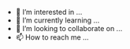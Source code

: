 
- 👀 I’m interested in ...
- 🌱 I’m currently learning ...
- 💞️ I’m looking to collaborate on ...
- 📫 How to reach me ...

<!---
Oumaybaraketi/Oumaybaraketi is a ✨ special ✨ repository because its `README.md` (this file) appears on your GitHub profile.
You can click the Preview link to take a look at your changes.
--->
